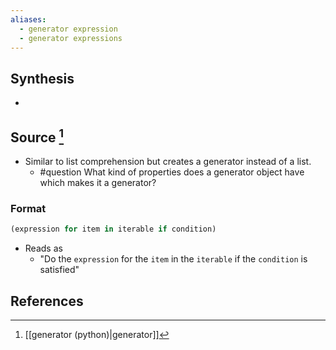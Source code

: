 ```yaml
---
aliases:
  - generator expression
  - generator expressions
---
```

## Synthesis
- 
## Source [^1]
- Similar to list comprehension but creates a generator instead of a list.
	- #question What kind of properties does a generator object have which makes it a generator?
### Format
```python
(expression for item in iterable if condition)
```
- Reads as
	- "Do the `expression` for the `item` in the `iterable` if the `condition` is satisfied"
## References

[^1]: [[generator (python)|generator]]